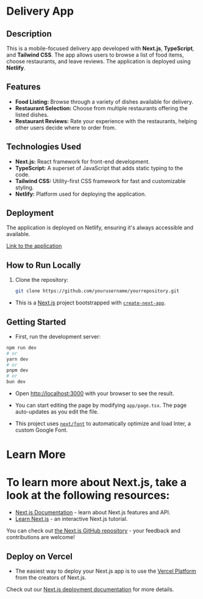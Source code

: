 # Delivery App

## Description

This is a mobile-focused delivery app developed with **Next.js**, **TypeScript**, and **Tailwind CSS**. The app allows users to browse a list of food items, choose restaurants, and leave reviews. The application is deployed using **Netlify**.

## Features

- **Food Listing:** Browse through a variety of dishes available for delivery.
- **Restaurant Selection:** Choose from multiple restaurants offering the listed dishes.
- **Restaurant Reviews:** Rate your experience with the restaurants, helping other users decide where to order from.

## Technologies Used

- **Next.js:** React framework for front-end development.
- **TypeScript:** A superset of JavaScript that adds static typing to the code.
- **Tailwind CSS:** Utility-first CSS framework for fast and customizable styling.
- **Netlify:** Platform used for deploying the application.

## Deployment

The application is deployed on Netlify, ensuring it's always accessible and available.

[Link to the application](https://deliveryappboruto.netlify.app)

## How to Run Locally

1. Clone the repository:
   ```bash
   git clone https://github.com/yourusername/yourrepository.git


- This is a [Next.js](https://nextjs.org/) project bootstrapped with [`create-next-app`](https://github.com/vercel/next.js/tree/canary/packages/create-next-app).

## Getting Started

- First, run the development server:

```bash
npm run dev
# or
yarn dev
# or
pnpm dev
# or
bun dev
```

- Open [http://localhost:3000](http://localhost:3000) with your browser to see the result.

- You can start editing the page by modifying `app/page.tsx`. The page auto-updates as you edit the file.

- This project uses [`next/font`](https://nextjs.org/docs/basic-features/font-optimization) to automatically optimize and load Inter, a custom Google Font.

# Learn More

# To learn more about Next.js, take a look at the following resources:

- [Next.js Documentation](https://nextjs.org/docs) - learn about Next.js features and API.
- [Learn Next.js](https://nextjs.org/learn) - an interactive Next.js tutorial.

You can check out [the Next.js GitHub repository](https://github.com/vercel/next.js/) - your feedback and contributions are welcome!

## Deploy on Vercel

- The easiest way to deploy your Next.js app is to use the [Vercel Platform](https://vercel.com/new?utm_medium=default-template&filter=next.js&utm_source=create-next-app&utm_campaign=create-next-app-readme) from the creators of Next.js.

Check out our [Next.js deployment documentation](https://nextjs.org/docs/deployment) for more details.
